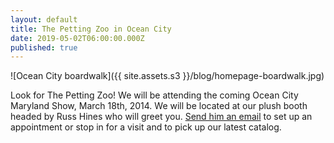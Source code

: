 ```yaml
---
layout: default
title: The Petting Zoo in Ocean City
date: 2019-05-02T06:00:00.000Z
published: true
---
```

![Ocean City boardwalk]({{ site.assets.s3 }}/blog/homepage-boardwalk.jpg)

Look for The Petting Zoo! We will be attending the coming Ocean City Maryland Show, March 18th, 2014. We will be located at our plush booth headed by Russ Hines who will greet you. [Send him an email](mailto:RHines@pettingzooplush.com) to set up an appointment or stop in for a visit and to pick up our latest catalog.